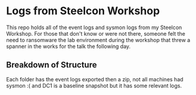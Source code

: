 # Logs from Steelcon Workshop   

This repo holds all of the event logs and sysmon logs from my Steelcon Workshop. For those that don't know or were not there, someone felt the need to ransomware the lab environment during the workshop that threw a spanner in the works for the talk the following day.

## Breakdown of Structure
Each folder has the event logs exported then a zip, not all machines had sysmon :( and DC1 is a baseline snapshot but it has some relevant logs.